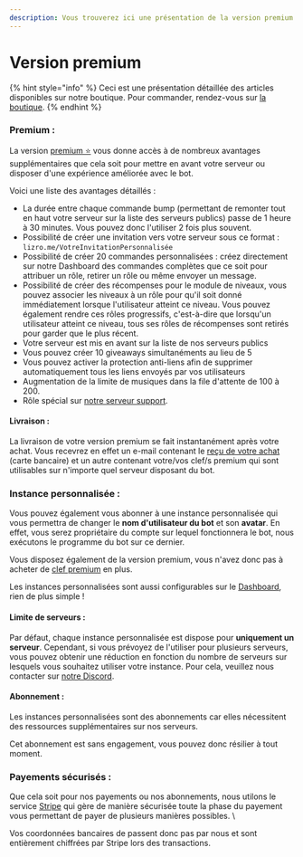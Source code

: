 ```yaml
---
description: Vous trouverez ici une présentation de la version premium du LizroBot
---
```


# Version premium

{% hint style="info" %}
Ceci est une présentation détaillée des articles disponibles sur notre boutique. Pour commander, rendez-vous sur [la boutique](https://lizrobot.com/store).
{% endhint %}

### Premium :&#x20;

La version [premium ⭐️](https://lizrobot.com/store) vous donne accès à de nombreux avantages supplémentaires que cela soit pour mettre en avant votre serveur ou disposer d'une expérience améliorée avec le bot.

Voici une liste des avantages détaillés :&#x20;

* La durée entre chaque commande bump (permettant de remonter tout en haut votre serveur sur la liste des serveurs publics) passe de 1 heure à 30 minutes. Vous pouvez donc l'utiliser 2 fois plus souvent.
* Possibilité de créer une invitation vers votre serveur sous ce format : `lizro.me/VotreInvitationPersonnalisée`&#x20;
* Possibilité de créer 20 commandes personnalisées : créez directement sur notre Dashboard des commandes complètes que ce soit pour attribuer un rôle, retirer un rôle ou même envoyer un message.
* Possibilité de créer des récompenses pour le module de niveaux, vous pouvez associer les niveaux à un rôle pour qu'il soit donné immédiatement lorsque l'utilisateur atteint ce niveau. Vous pouvez également rendre ces rôles progressifs, c'est-à-dire que lorsqu'un utilisateur atteint ce niveau, tous ses rôles de récompenses sont retirés pour garder que le plus récent.
* Votre serveur est mis en avant sur la liste de nos serveurs publics
* Vous pouvez créer 10 giveaways simultanéments au lieu de 5
* Vous pouvez activer la protection anti-liens afin de supprimer automatiquement tous les liens envoyés par vos utilisateurs&#x20;
* Augmentation de la limite de musiques dans la file d'attente de 100 à 200.&#x20;
* Rôle spécial sur [notre serveur support](https://lizro.me/discord).



#### Livraison :

La livraison de votre version premium se fait instantanément après votre achat. Vous recevrez en effet un e-mail contenant le [reçu de votre achat](premium.md#undefined) (carte bancaire) et un autre contenant votre/vos clef/s premium qui sont utilisables sur n'importe quel serveur disposant du bot.



### Instance personnalisée :&#x20;

Vous pouvez également vous abonner à une instance personnalisée qui vous permettra de changer le **nom d'utilisateur du bot** et son **avatar**. En effet, vous serez propriétaire du compte sur lequel fonctionnera le bot, nous exécutons le programme du bot sur ce dernier.

Vous disposez également de la version premium, vous n'avez donc pas à acheter de [clef premium](premium.md#premium) en plus.&#x20;

Les instances personnalisées sont aussi configurables sur le [Dashboard](https://lizrobot.com/dashboard), rien de plus simple !



#### Limite de serveurs :&#x20;

Par défaut, chaque instance personnalisée est dispose pour **uniquement un serveur**. Cependant, si vous prévoyez de l'utiliser pour plusieurs serveurs, vous pouvez obtenir une réduction en fonction du nombre de serveurs sur lesquels vous souhaitez utiliser votre instance. Pour cela, veuillez nous contacter sur [notre Discord](https://lizro.me/discord).



#### Abonnement :&#x20;

Les instances personnalisées sont des abonnements car elles nécessitent des ressources supplémentaires sur nos serveurs.

Cet abonnement est sans engagement, vous pouvez donc résilier à tout moment.&#x20;



### Payements sécurisés :&#x20;

Que cela soit pour nos payements ou nos abonnements, nous utilons le service [Stripe](https://stripe.com) qui gère de manière sécurisée toute la phase du payement vous permettant de payer de plusieurs manières possibles. \


Vos coordonnées bancaires de passent donc pas par nous et sont entièrement chiffrées par Stripe lors des transactions.



